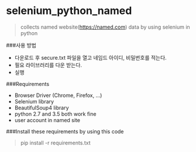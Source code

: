 # selenium_python_named
> collects named website(https://named.com) data by using selenium in python

###사용 방법
* 다운로드 후 secure.txt 파일을 열고 네임드 아이디, 비밀번호를 적는다.
* 필요 라이브러리를 다운 받는다.
* 실행



###Requirements
- Browser Driver (Chrome, Firefox, ...)
- Selenium library
- BeautifulSoup4 library
- python 2.7 and 3.5 both work fine
- user account in named site

###Install these requirements by using this code
> pip install -r requirements.txt
